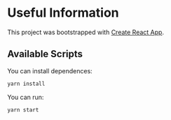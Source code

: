 # Useful Information

This project was bootstrapped with [Create React App](https://github.com/facebook/create-react-app).

## Available Scripts

You can install dependences:

```bash
yarn install
```

You can run:

```bash
yarn start
```


